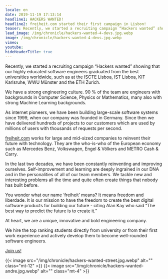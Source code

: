 ```yaml
---
locale: en
date: 2019-11-19 17:13:14
headline1: HACKERS WANTED!
headline2: freiheit.com started their first campaign in Lisbon!
teaser: Recently, we started a recruiting campaign “Hackers wanted” showing that our highly educated software engineers graduated from the best universities worldwide, such as at the ISCTE Lisboa, IST Lisboa, KIT Karlsruhe, WWU Münster and the ETH Zurich.
lead_image: /img/chronicle/hackers-wanted-4-devs.jpg.webp
image: /img/chronicle/hackers-wanted-4-devs.jpg.webp
vimeo:
youtube:
hideHeaderTitle: true
---
```


Recently, we started a recruiting campaign “Hackers wanted” showing that our highly educated software engineers graduated from the best universities worldwide, such as at the ISCTE Lisboa, IST Lisboa, KIT Karlsruhe, WWU Münster and the ETH Zurich.

We have a strong engineering culture. 90 % of the team are engineers with backgrounds in Computer Science, Physics or Mathematics, many also with strong Machine Learning backgrounds.

As internet pioneers, we have been building large-scale software systems since 1999, when our company was founded in Germany. Since then we have delivered hundreds of projects to our customers which are used by millions of users with thousands of requests per second.

[freiheit.com](https://freiheit.com) works for large and mid-sized companies to reinvent their future with technology. They are the who-is-who of the European economy such as Mercedes Benz, Volkswagen, Engel & Völkers and METRO Cash & Carry.

In the last two decades, we have been constantly reinventing and improving ourselves. Self-improvement and learning are deeply ingrained in our DNA and in the personalities of all of our team members. We tackle new and interesting problems all the time and quite often create things that nobody has built before.

You wonder what our name ‘freiheit’ means? It means freedom and liberdade. It is our mission to have the freedom to create the best digital software products for building our future - citing Alan Kay who said “The best way to predict the future is to create it.”

At heart, we are a unique, innovative and bold engineering company.

We hire the top ranking students directly from university or from their first work experience and actively develop them to become well-rounded software engineers.

[Join us!](/join-the-team/)

{{< image src="/img/chronicle/hackers-wanted-street.jpg.webp" alt="" class="mt-12" >}}
{{< image src="/img/chronicle/hackers-wanted-andre.jpg.webp" alt="" class="mt-4" >}}



